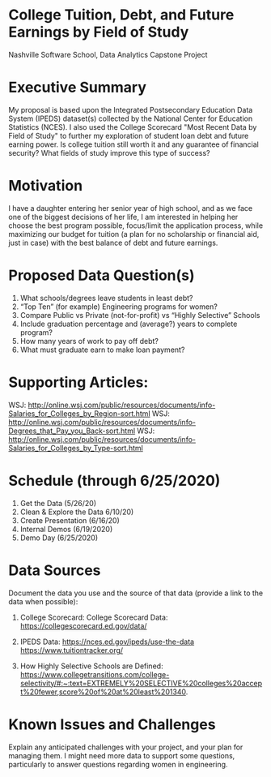 # College Tuition, Debt, and Future Earnings by Field of Study
Nashville Software School, Data Analytics Capstone Project


# Executive Summary
My proposal is based upon the Integrated Postsecondary Education Data System (IPEDS) dataset(s) collected by the National Center for Education Statistics (NCES). I also used the College Scorecard "Most Recent Data by Field of Study" to further my exploration of student loan debt and future earning power. Is college tuition still worth it and any guarantee of financial security? What fields of study improve this type of success?

# Motivation
I have a daughter entering her senior year of high school, and as we face one of the biggest decisions of her life, I am interested in helping her choose the best program possible, focus/limit the application process, while maximizing our budget for tuition (a plan for no scholarship or financial aid, just in case) with the best balance of debt and future earnings.

# Proposed Data Question(s)
1.	What schools/degrees leave students in least debt? 
2.	“Top Ten” (for example) Engineering programs for women?
3.	Compare Public vs Private (not-for-profit) vs “Highly Selective” Schools
4.	Include graduation percentage and (average?) years to complete program?
5.	How many years of work to pay off debt? 
6.	What must graduate earn to make loan payment?

# Supporting Articles:
WSJ: http://online.wsj.com/public/resources/documents/info-Salaries_for_Colleges_by_Region-sort.html
WSJ: http://online.wsj.com/public/resources/documents/info-Degrees_that_Pay_you_Back-sort.html
WSJ: http://online.wsj.com/public/resources/documents/info-Salaries_for_Colleges_by_Type-sort.html

# Schedule (through 6/25/2020)
1.	Get the Data (5/26/20)
2.	Clean & Explore the Data 6/10/20)
3.	Create Presentation (6/16/20) 
4.	Internal Demos (6/19/2020)
5.	Demo Day (6/25/2020) 

# Data Sources
Document the data you use and the source of that data (provide a link to the data when possible):

1. College Scorecard: College Scorecard Data:
https://collegescorecard.ed.gov/data/

2. IPEDS Data:
https://nces.ed.gov/ipeds/use-the-data
https://www.tuitiontracker.org/

3. How Highly Selective Schools are Defined:
https://www.collegetransitions.com/college-selectivity/#:~:text=EXTREMELY%20SELECTIVE%20colleges%20accept%20fewer,score%20of%20at%20least%201340.

# Known Issues and Challenges
Explain any anticipated challenges with your project, and your plan for managing them.
I might need more data to support some questions, particularly to answer questions regarding women in engineering.
